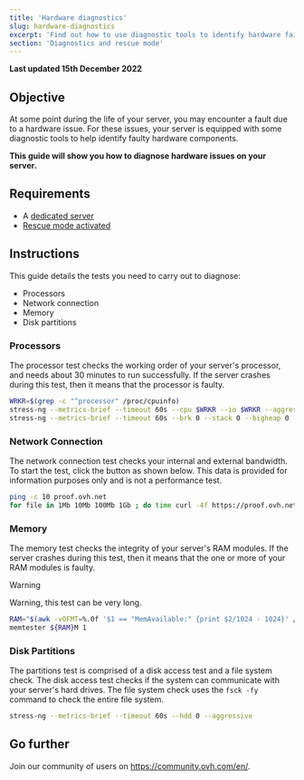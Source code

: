 ```yaml
---
title: 'Hardware diagnostics'
slug: hardware-diagnostics
excerpt: 'Find out how to use diagnostic tools to identify hardware failures on your server'
section: 'Diagnostics and rescue mode'
---
```


**Last updated 15th December 2022**

## Objective

At some point during the life of your server, you may encounter a fault due to a hardware issue. For these issues, your server is equipped with some diagnostic tools to help identify faulty hardware components.

**This guide will show you how to diagnose hardware issues on your server.**

## Requirements

- A [dedicated server](https://www.ovhcloud.com/en-gb/bare-metal/)
- [Rescue mode activated](https://docs.ovh.com/gb/en/dedicated/ovh-rescue/)

## Instructions

This guide details the tests you need to carry out to diagnose:

- Processors
- Network connection
- Memory
- Disk partitions

### Processors

The processor test checks the working order of your server's processor, and needs about 30 minutes to run successfully. If the server crashes during this test, then it means that the processor is faulty.

```bash
WRKR=$(grep -c "^processor" /proc/cpuinfo)
stress-ng --metrics-brief --timeout 60s --cpu $WRKR --io $WRKR --aggressive --ignite-cpu --maximize --pathological
stress-ng --metrics-brief --timeout 60s --brk 0 --stack 0 --bigheap 0 
```

### Network Connection

The network connection test checks your internal and external bandwidth. To start the test, click the button as shown below. This data is provided for information purposes only and is not a performance test.

```bash
ping -c 10 proof.ovh.net
for file in 1Mb 10Mb 100Mb 1Gb ; do time curl -4f https://proof.ovh.net/files/${file}.dat -o /dev/null; done
```

### Memory

The memory test checks the integrity of your server's RAM modules. If the server crashes during this test, then it means that the one or more of your RAM modules is faulty.

> [!warning]
> Warning, this test can be very long.

```bash
RAM="$(awk -vOFMT=%.0f '$1 == "MemAvailable:" {print $2/1024 - 1024}' /proc/meminfo)"
memtester ${RAM}M 1
```

### Disk Partitions

The partitions test is comprised of a disk access test and a file system check. The disk access test checks if the system can communicate with your server's hard drives. The file system check uses the `fsck -fy` command to check the entire file system.

```bash
stress-ng --metrics-brief --timeout 60s --hdd 0 --aggressive
```

## Go further

Join our community of users on <https://community.ovh.com/en/>.
